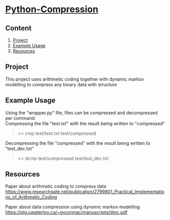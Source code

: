 
# [Python-Compression](https://github.com/MUAHAHAHAHAHAHAA/Python-Compression "Python-Compression")

## Content
1. [Project](#project)
2. [Example Usage](#example-usage)
3. [Resources](#resources)

## Project
This project uses arithmetic coding together with dynamic markov modelling to compress any binary data with structure

## Example Usage
Using the "wrapper.py" file, files can be compressed and decompressed per command:</br>
Compressing the file "test.txt" with the result being written to "compressed"
> \>> cmp test/test.txt test/compressed

Decompressing the file "compressed" with the result being written to "test_dec.txt"
> \>> dcmp test/compressed test/test_dec.txt

## Resources
Paper about arithmetic coding to compress data
https://www.researchgate.net/publication/2799801_Practical_Implementations_of_Arithmetic_Coding

Paper about data compression using dynamic markov modelling
https://plg.uwaterloo.ca/~gvcormac/manuscripts/dmc.pdf